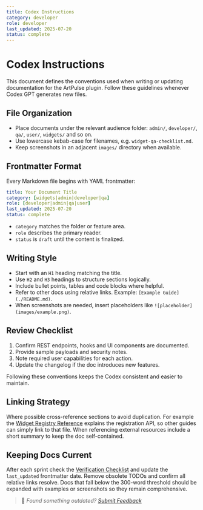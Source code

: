 ```yaml
---
title: Codex Instructions
category: developer
role: developer
last_updated: 2025-07-20
status: complete
---
```


# Codex Instructions

This document defines the conventions used when writing or updating documentation for the ArtPulse plugin. Follow these guidelines whenever Codex GPT generates new files.

## File Organization
- Place documents under the relevant audience folder: `admin/`, `developer/`, `qa/`, `user/`, `widgets/` and so on.
- Use lowercase kebab-case for filenames, e.g. `widget-qa-checklist.md`.
- Keep screenshots in an adjacent `images/` directory when available.

## Frontmatter Format
Every Markdown file begins with YAML frontmatter:

```yaml
title: Your Document Title
category: [widgets|admin|developer|qa]
role: [developer|admin|qa|user]
last_updated: 2025-07-20
status: complete
```

- `category` matches the folder or feature area.
- `role` describes the primary reader.
- `status` is `draft` until the content is finalized.

## Writing Style
- Start with an `H1` heading matching the title.
- Use `H2` and `H3` headings to structure sections logically.
- Include bullet points, tables and code blocks where helpful.
- Refer to other docs using relative links. Example: `[Example Guide](./README.md)`.
- When screenshots are needed, insert placeholders like `![placeholder](images/example.png)`.

## Review Checklist
1. Confirm REST endpoints, hooks and UI components are documented.
2. Provide sample payloads and security notes.
3. Note required user capabilities for each action.
4. Update the changelog if the doc introduces new features.

Following these conventions keeps the Codex consistent and easier to maintain.

## Linking Strategy
Where possible cross-reference sections to avoid duplication. For example the [Widget Registry Reference](widgets/widget-registry-reference.md) explains the registration API, so other guides can simply link to that file. When referencing external resources include a short summary to keep the doc self-contained.

## Keeping Docs Current
After each sprint check the [Verification Checklist](VERIFICATION-CHECKLIST.md) and update the `last_updated` frontmatter date. Remove obsolete TODOs and confirm all relative links resolve. Docs that fall below the 300-word threshold should be expanded with examples or screenshots so they remain comprehensive.

> 💬 *Found something outdated? [Submit Feedback](feedback.md)*
